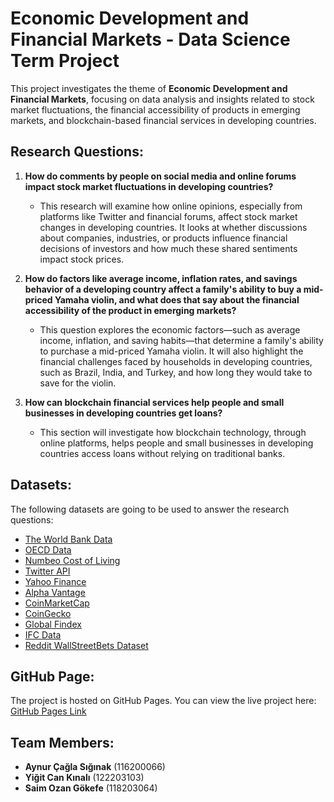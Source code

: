 # Economic Development and Financial Markets - Data Science Term Project

This project investigates the theme of **Economic Development and Financial Markets**, focusing on data analysis and insights related to stock market fluctuations, the financial accessibility of products in emerging markets, and blockchain-based financial services in developing countries.

## Research Questions:

1. **How do comments by people on social media and online forums impact stock market fluctuations in developing countries?**
   - This research will examine how online opinions, especially from platforms like Twitter and financial forums, affect stock market changes in developing countries. It looks at whether discussions about companies, industries, or products influence financial decisions of investors and how much these shared sentiments impact stock prices.

2. **How do factors like average income, inflation rates, and savings behavior of a developing country affect a family's ability to buy a mid-priced Yamaha violin, and what does that say about the financial accessibility of the product in emerging markets?**
   - This question explores the economic factors—such as average income, inflation, and saving habits—that determine a family's ability to purchase a mid-priced Yamaha violin. It will also highlight the financial challenges faced by households in developing countries, such as Brazil, India, and Turkey, and how long they would take to save for the violin.

3. **How can blockchain financial services help people and small businesses in developing countries get loans?**
   - This section will investigate how blockchain technology, through online platforms, helps people and small businesses in developing countries access loans without relying on traditional banks.

## Datasets:

The following datasets are going to be used to answer the research questions:

- [The World Bank Data](https://data.worldbank.org/)
- [OECD Data](https://www.oecd.org/en/data.html)
- [Numbeo Cost of Living](https://www.numbeo.com/cost-of-living/)
- [Twitter API](https://developer.x.com/en/docs/x-api)
- [Yahoo Finance](https://finance.yahoo.com/)
- [Alpha Vantage](https://www.alphavantage.co/)
- [CoinMarketCap](https://coinmarketcap.com/)
- [CoinGecko](https://www.coingecko.com/)
- [Global Findex](https://www.worldbank.org/en/publication/globalfindex)
- [IFC Data](https://www.ifc.org/en/home)
- [Reddit WallStreetBets Dataset](https://www.kaggle.com/datasets/gpreda/reddit-wallstreetsbets-posts)

## GitHub Page:

The project is hosted on GitHub Pages. You can view the live project here:  
[GitHub Pages Link](https://caglasiginak.github.io/Economic-Development-and-Financial-Markets/)

## Team Members:

- **Aynur Çağla Sığınak** (116200066)
- **Yiğit Can Kınalı** (122203103)
- **Saim Ozan Gökefe** (118203064)


